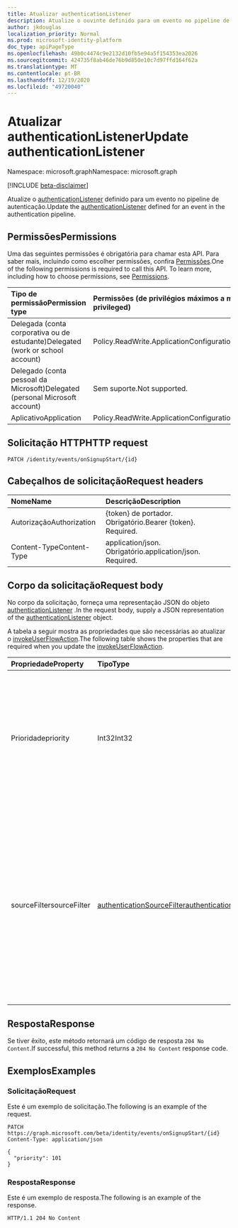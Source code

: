 ```yaml
---
title: Atualizar authenticationListener
description: Atualize o ouvinte definido para um evento no pipeline de autenticação.
author: jkdouglas
localization_priority: Normal
ms.prod: microsoft-identity-platform
doc_type: apiPageType
ms.openlocfilehash: 49b0c4474c9e2132d10fb5e94a5f154353ea2026
ms.sourcegitcommit: 424735f8ab46de76b9d850e10c7d97ffd164f62a
ms.translationtype: MT
ms.contentlocale: pt-BR
ms.lasthandoff: 12/19/2020
ms.locfileid: "49720040"
---
```

# <a name="update-authenticationlistener"></a><span data-ttu-id="d7cfe-103">Atualizar authenticationListener</span><span class="sxs-lookup"><span data-stu-id="d7cfe-103">Update authenticationListener</span></span>

<span data-ttu-id="d7cfe-104">Namespace: microsoft.graph</span><span class="sxs-lookup"><span data-stu-id="d7cfe-104">Namespace: microsoft.graph</span></span>

[!INCLUDE [beta-disclaimer](../../includes/beta-disclaimer.md)]

<span data-ttu-id="d7cfe-105">Atualize o [authenticationListener](../resources/authenticationlistener.md) definido para um evento no pipeline de autenticação.</span><span class="sxs-lookup"><span data-stu-id="d7cfe-105">Update the [authenticationListener](../resources/authenticationlistener.md) defined for an event in the authentication pipeline.</span></span>

## <a name="permissions"></a><span data-ttu-id="d7cfe-106">Permissões</span><span class="sxs-lookup"><span data-stu-id="d7cfe-106">Permissions</span></span>

<span data-ttu-id="d7cfe-p101">Uma das seguintes permissões é obrigatória para chamar esta API. Para saber mais, incluindo como escolher permissões, confira [Permissões](/graph/permissions-reference).</span><span class="sxs-lookup"><span data-stu-id="d7cfe-p101">One of the following permissions is required to call this API. To learn more, including how to choose permissions, see [Permissions](/graph/permissions-reference).</span></span>

|<span data-ttu-id="d7cfe-109">Tipo de permissão</span><span class="sxs-lookup"><span data-stu-id="d7cfe-109">Permission type</span></span>|<span data-ttu-id="d7cfe-110">Permissões (de privilégios máximos a mínimos)</span><span class="sxs-lookup"><span data-stu-id="d7cfe-110">Permissions (from most to least privileged)</span></span>|
|:---|:---|
|<span data-ttu-id="d7cfe-111">Delegada (conta corporativa ou de estudante)</span><span class="sxs-lookup"><span data-stu-id="d7cfe-111">Delegated (work or school account)</span></span>|<span data-ttu-id="d7cfe-112">Policy.ReadWrite.ApplicationConfiguration</span><span class="sxs-lookup"><span data-stu-id="d7cfe-112">Policy.ReadWrite.ApplicationConfiguration</span></span>|
|<span data-ttu-id="d7cfe-113">Delegado (conta pessoal da Microsoft)</span><span class="sxs-lookup"><span data-stu-id="d7cfe-113">Delegated (personal Microsoft account)</span></span>|<span data-ttu-id="d7cfe-114">Sem suporte.</span><span class="sxs-lookup"><span data-stu-id="d7cfe-114">Not supported.</span></span>|
|<span data-ttu-id="d7cfe-115">Aplicativo</span><span class="sxs-lookup"><span data-stu-id="d7cfe-115">Application</span></span>|<span data-ttu-id="d7cfe-116">Policy.ReadWrite.ApplicationConfiguration</span><span class="sxs-lookup"><span data-stu-id="d7cfe-116">Policy.ReadWrite.ApplicationConfiguration</span></span>|

## <a name="http-request"></a><span data-ttu-id="d7cfe-117">Solicitação HTTP</span><span class="sxs-lookup"><span data-stu-id="d7cfe-117">HTTP request</span></span>

<!-- {
  "blockType": "ignored"
}
-->

``` http
PATCH /identity/events/onSignupStart/{id}
```

## <a name="request-headers"></a><span data-ttu-id="d7cfe-118">Cabeçalhos de solicitação</span><span class="sxs-lookup"><span data-stu-id="d7cfe-118">Request headers</span></span>

|<span data-ttu-id="d7cfe-119">Nome</span><span class="sxs-lookup"><span data-stu-id="d7cfe-119">Name</span></span>|<span data-ttu-id="d7cfe-120">Descrição</span><span class="sxs-lookup"><span data-stu-id="d7cfe-120">Description</span></span>|
|:---|:---|
|<span data-ttu-id="d7cfe-121">Autorização</span><span class="sxs-lookup"><span data-stu-id="d7cfe-121">Authorization</span></span>|<span data-ttu-id="d7cfe-p102">{token} de portador. Obrigatório.</span><span class="sxs-lookup"><span data-stu-id="d7cfe-p102">Bearer {token}. Required.</span></span>|
|<span data-ttu-id="d7cfe-124">Content-Type</span><span class="sxs-lookup"><span data-stu-id="d7cfe-124">Content-Type</span></span>|<span data-ttu-id="d7cfe-p103">application/json. Obrigatório.</span><span class="sxs-lookup"><span data-stu-id="d7cfe-p103">application/json. Required.</span></span>|

## <a name="request-body"></a><span data-ttu-id="d7cfe-127">Corpo da solicitação</span><span class="sxs-lookup"><span data-stu-id="d7cfe-127">Request body</span></span>

<span data-ttu-id="d7cfe-128">No corpo da solicitação, forneça uma representação JSON do objeto [authenticationListener](../resources/authenticationlistener.md) .</span><span class="sxs-lookup"><span data-stu-id="d7cfe-128">In the request body, supply a JSON representation of the [authenticationListener](../resources/authenticationlistener.md) object.</span></span>

<span data-ttu-id="d7cfe-129">A tabela a seguir mostra as propriedades que são necessárias ao atualizar o [invokeUserFlowAction](../resources/invokeuserflowlistener.md).</span><span class="sxs-lookup"><span data-stu-id="d7cfe-129">The following table shows the properties that are required when you update the [invokeUserFlowAction](../resources/invokeuserflowlistener.md).</span></span>

|<span data-ttu-id="d7cfe-130">Propriedade</span><span class="sxs-lookup"><span data-stu-id="d7cfe-130">Property</span></span>|<span data-ttu-id="d7cfe-131">Tipo</span><span class="sxs-lookup"><span data-stu-id="d7cfe-131">Type</span></span>|<span data-ttu-id="d7cfe-132">Descrição</span><span class="sxs-lookup"><span data-stu-id="d7cfe-132">Description</span></span>|
|:---|:---|:---|
|<span data-ttu-id="d7cfe-133">Prioridade</span><span class="sxs-lookup"><span data-stu-id="d7cfe-133">priority</span></span>|<span data-ttu-id="d7cfe-134">Int32</span><span class="sxs-lookup"><span data-stu-id="d7cfe-134">Int32</span></span>|<span data-ttu-id="d7cfe-135">A prioridade do ouvinte.</span><span class="sxs-lookup"><span data-stu-id="d7cfe-135">The priority of the listener.</span></span> <span data-ttu-id="d7cfe-136">Determina a ordem de avaliação quando um evento tem vários ouvintes.</span><span class="sxs-lookup"><span data-stu-id="d7cfe-136">Determines the order of evaluation when an event has multiple listeners.</span></span> <span data-ttu-id="d7cfe-137">A prioridade é avaliada de baixo para alto.</span><span class="sxs-lookup"><span data-stu-id="d7cfe-137">The priority is evaluated from low to high.</span></span>|
|<span data-ttu-id="d7cfe-138">sourceFilter</span><span class="sxs-lookup"><span data-stu-id="d7cfe-138">sourceFilter</span></span>|[<span data-ttu-id="d7cfe-139">authenticationSourceFilter</span><span class="sxs-lookup"><span data-stu-id="d7cfe-139">authenticationSourceFilter</span></span>](../resources/authenticationsourcefilter.md)|<span data-ttu-id="d7cfe-140">Filtro com base na origem da autenticação que é usada para determinar se o ouvinte é avaliado.</span><span class="sxs-lookup"><span data-stu-id="d7cfe-140">Filter based on the source of the authentication which is used to determine whether the listener is evaluated.</span></span> <span data-ttu-id="d7cfe-141">No momento, isso está limitado a avaliações com base no aplicativo para o qual o usuário está se Autenticando.</span><span class="sxs-lookup"><span data-stu-id="d7cfe-141">This is currently limited to evaluations based on application the user is authenticating to.</span></span>|

## <a name="response"></a><span data-ttu-id="d7cfe-142">Resposta</span><span class="sxs-lookup"><span data-stu-id="d7cfe-142">Response</span></span>

<span data-ttu-id="d7cfe-143">Se tiver êxito, este método retornará um código de resposta `204 No Content`.</span><span class="sxs-lookup"><span data-stu-id="d7cfe-143">If successful, this method returns a `204 No Content` response code.</span></span>

## <a name="examples"></a><span data-ttu-id="d7cfe-144">Exemplos</span><span class="sxs-lookup"><span data-stu-id="d7cfe-144">Examples</span></span>

### <a name="request"></a><span data-ttu-id="d7cfe-145">Solicitação</span><span class="sxs-lookup"><span data-stu-id="d7cfe-145">Request</span></span>

<span data-ttu-id="d7cfe-146">Este é um exemplo de solicitação.</span><span class="sxs-lookup"><span data-stu-id="d7cfe-146">The following is an example of the request.</span></span>

<!-- {
  "blockType": "request",
  "name": "update_onsignupstart"
}
-->

``` http
PATCH https://graph.microsoft.com/beta/identity/events/onSignupStart/{id}
Content-Type: application/json

{
  "priority": 101
}
```

### <a name="response"></a><span data-ttu-id="d7cfe-147">Resposta</span><span class="sxs-lookup"><span data-stu-id="d7cfe-147">Response</span></span>

<span data-ttu-id="d7cfe-148">Este é um exemplo de resposta.</span><span class="sxs-lookup"><span data-stu-id="d7cfe-148">The following is an example of the response.</span></span>

<!-- {
  "blockType": "response",
  "truncated": true
}
-->

``` http
HTTP/1.1 204 No Content
```
